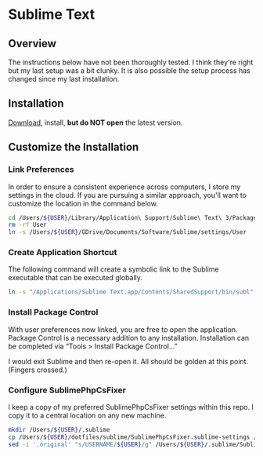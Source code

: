 # Sublime Text

## Overview

The instructions below have not been thoroughly tested. I think they're right but my last setup was a bit clunky. It is also possible the setup process has changed since my last installation.

## Installation

[Download](https://www.sublimetext.com/), install, **but do NOT open** the latest version.

## Customize the Installation

### Link Preferences

In order to ensure a consistent experience across computers, I store my settings in the cloud. If you are pursuing a similar approach, you'll want to customize the location in the command below.

```bash
cd /Users/${USER}/Library/Application\ Support/Sublime\ Text\ 3/Packages/
rm -rf User
ln -s /Users/${USER}/GDrive/Documents/Software/Sublime/settings/User
```

### Create Application Shortcut

The following command will create a symbolic link to the Sublime executable that can be executed globally.

```bash
ln -s "/Applications/Sublime Text.app/Contents/SharedSupport/bin/subl" /usr/local/bin/subl
```

### Install Package Control

With user preferences now linked, you are free to open the application. Package Control is a necessary addition to any installation. Installation can be completed via “Tools > Install Package Control...”

I would exit Sublime and then re-open it. All should be golden at this point. (Fingers crossed.)

### Configure SublimePhpCsFixer

I keep a copy of my preferred SublimePhpCsFixer settings within this repo. I copy it to a central location on any new machine.

```bash
mkdir /Users/${USER}/.sublime
cp /Users/${USER}/dotfiles/sublime/SublimePhpCsFixer.sublime-settings /Users/${USER}/.sublime
sed -i '.original' "s/USERNAME/${USER}/g" /Users/${USER}/.sublime/SublimePhpCsFixer.sublime-settings
```

